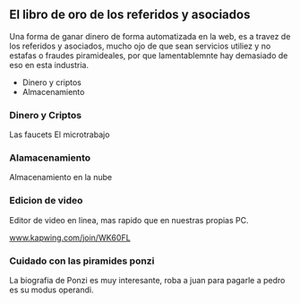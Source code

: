 
## El libro de oro de los referidos y asociados

Una forma de ganar dinero de forma automatizada en la web, es a travez de los referidos y asociados, mucho ojo de que sean servicios utiliez y no estafas o fraudes piramideales, por que lamentablemnte hay demasiado de eso en esta industria. 


- Dinero y criptos
- Almacenamiento


### Dinero y Criptos

Las faucets
El microtrabajo

### Alamacenamiento

Almacenamiento en la nube

### Edicion  de video

Editor de video en linea, mas rapido que en nuestras propias PC. 

www.kapwing.com/join/WK60FL

### Cuidado con las piramides ponzi

La biografia de Ponzi es muy interesante, roba a juan para pagarle a pedro es su modus operandi. 
